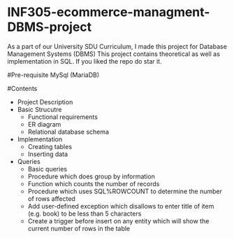 # INF305-ecommerce-managment-DBMS-project

As a part of our University SDU Curriculum, I made this project for Database Management Systems (DBMS)
This project contains theoretical as well as implementation in SQL.
If you liked the repo do star it.
 
#Pre-requisite
MySql (MariaDB)

#Contents
- Project Description
- Basic Strucutre
  - Functional requirements
  - ER diagram
  - Relational database schema
- Implementation
  - Creating tables
  - Inserting data
- Queries
  - Basic queries
  - Procedure which does group by information 
  - Function which counts the number of records 
  - Procedure which uses SQL%ROWCOUNT to determine the number of rows affected
  - Add user-defined exception which disallows to enter title of item (e.g. book) to be less than 5 characters
  - Create a trigger before insert on any entity which will show the current number of rows in the table


